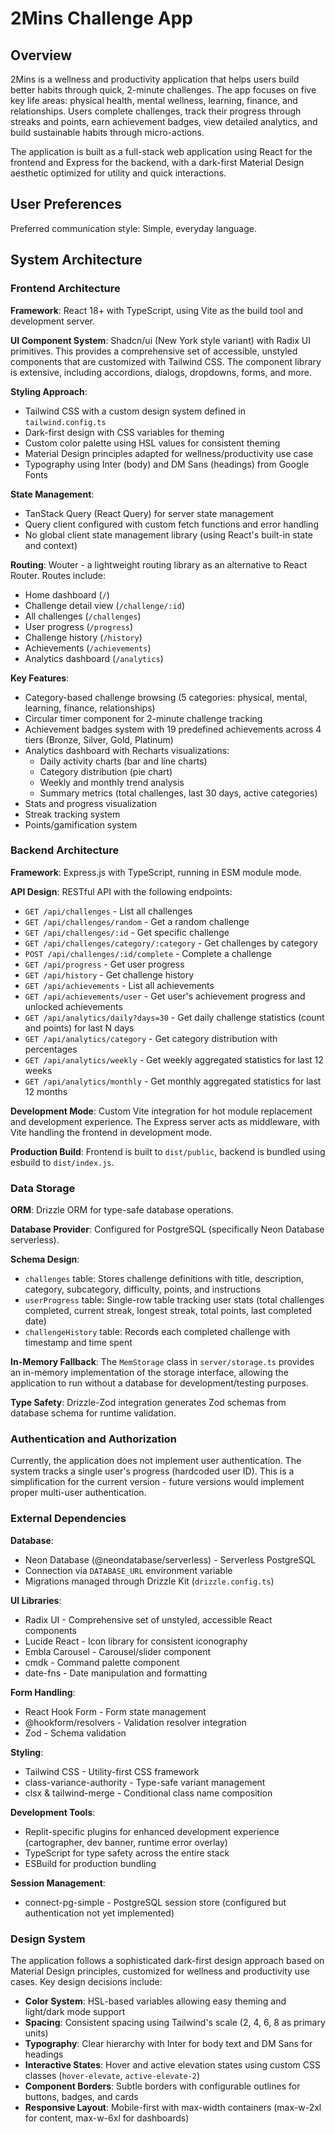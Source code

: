 # 2Mins Challenge App

## Overview

2Mins is a wellness and productivity application that helps users build better habits through quick, 2-minute challenges. The app focuses on five key life areas: physical health, mental wellness, learning, finance, and relationships. Users complete challenges, track their progress through streaks and points, earn achievement badges, view detailed analytics, and build sustainable habits through micro-actions.

The application is built as a full-stack web application using React for the frontend and Express for the backend, with a dark-first Material Design aesthetic optimized for utility and quick interactions.

## User Preferences

Preferred communication style: Simple, everyday language.

## System Architecture

### Frontend Architecture

**Framework**: React 18+ with TypeScript, using Vite as the build tool and development server.

**UI Component System**: Shadcn/ui (New York style variant) with Radix UI primitives. This provides a comprehensive set of accessible, unstyled components that are customized with Tailwind CSS. The component library is extensive, including accordions, dialogs, dropdowns, forms, and more.

**Styling Approach**: 
- Tailwind CSS with a custom design system defined in `tailwind.config.ts`
- Dark-first design with CSS variables for theming
- Custom color palette using HSL values for consistent theming
- Material Design principles adapted for wellness/productivity use case
- Typography using Inter (body) and DM Sans (headings) from Google Fonts

**State Management**: 
- TanStack Query (React Query) for server state management
- Query client configured with custom fetch functions and error handling
- No global client state management library (using React's built-in state and context)

**Routing**: Wouter - a lightweight routing library as an alternative to React Router. Routes include:
- Home dashboard (`/`)
- Challenge detail view (`/challenge/:id`)
- All challenges (`/challenges`)
- User progress (`/progress`)
- Challenge history (`/history`)
- Achievements (`/achievements`)
- Analytics dashboard (`/analytics`)

**Key Features**:
- Category-based challenge browsing (5 categories: physical, mental, learning, finance, relationships)
- Circular timer component for 2-minute challenge tracking
- Achievement badges system with 19 predefined achievements across 4 tiers (Bronze, Silver, Gold, Platinum)
- Analytics dashboard with Recharts visualizations:
  - Daily activity charts (bar and line charts)
  - Category distribution (pie chart)
  - Weekly and monthly trend analysis
  - Summary metrics (total challenges, last 30 days, active categories)
- Stats and progress visualization
- Streak tracking system
- Points/gamification system

### Backend Architecture

**Framework**: Express.js with TypeScript, running in ESM module mode.

**API Design**: RESTful API with the following endpoints:
- `GET /api/challenges` - List all challenges
- `GET /api/challenges/random` - Get a random challenge
- `GET /api/challenges/:id` - Get specific challenge
- `GET /api/challenges/category/:category` - Get challenges by category
- `POST /api/challenges/:id/complete` - Complete a challenge
- `GET /api/progress` - Get user progress
- `GET /api/history` - Get challenge history
- `GET /api/achievements` - List all achievements
- `GET /api/achievements/user` - Get user's achievement progress and unlocked achievements
- `GET /api/analytics/daily?days=30` - Get daily challenge statistics (count and points) for last N days
- `GET /api/analytics/category` - Get category distribution with percentages
- `GET /api/analytics/weekly` - Get weekly aggregated statistics for last 12 weeks
- `GET /api/analytics/monthly` - Get monthly aggregated statistics for last 12 months

**Development Mode**: Custom Vite integration for hot module replacement and development experience. The Express server acts as middleware, with Vite handling the frontend in development mode.

**Production Build**: Frontend is built to `dist/public`, backend is bundled using esbuild to `dist/index.js`.

### Data Storage

**ORM**: Drizzle ORM for type-safe database operations.

**Database Provider**: Configured for PostgreSQL (specifically Neon Database serverless).

**Schema Design**:
- `challenges` table: Stores challenge definitions with title, description, category, subcategory, difficulty, points, and instructions
- `userProgress` table: Single-row table tracking user stats (total challenges completed, current streak, longest streak, total points, last completed date)
- `challengeHistory` table: Records each completed challenge with timestamp and time spent

**In-Memory Fallback**: The `MemStorage` class in `server/storage.ts` provides an in-memory implementation of the storage interface, allowing the application to run without a database for development/testing purposes.

**Type Safety**: Drizzle-Zod integration generates Zod schemas from database schema for runtime validation.

### Authentication and Authorization

Currently, the application does not implement user authentication. The system tracks a single user's progress (hardcoded user ID). This is a simplification for the current version - future versions would implement proper multi-user authentication.

### External Dependencies

**Database**: 
- Neon Database (@neondatabase/serverless) - Serverless PostgreSQL
- Connection via `DATABASE_URL` environment variable
- Migrations managed through Drizzle Kit (`drizzle.config.ts`)

**UI Libraries**:
- Radix UI - Comprehensive set of unstyled, accessible React components
- Lucide React - Icon library for consistent iconography
- Embla Carousel - Carousel/slider component
- cmdk - Command palette component
- date-fns - Date manipulation and formatting

**Form Handling**:
- React Hook Form - Form state management
- @hookform/resolvers - Validation resolver integration
- Zod - Schema validation

**Styling**:
- Tailwind CSS - Utility-first CSS framework
- class-variance-authority - Type-safe variant management
- clsx & tailwind-merge - Conditional class name composition

**Development Tools**:
- Replit-specific plugins for enhanced development experience (cartographer, dev banner, runtime error overlay)
- TypeScript for type safety across the entire stack
- ESBuild for production bundling

**Session Management**:
- connect-pg-simple - PostgreSQL session store (configured but authentication not yet implemented)

### Design System

The application follows a sophisticated dark-first design approach based on Material Design principles, customized for wellness and productivity use cases. Key design decisions include:

- **Color System**: HSL-based variables allowing easy theming and light/dark mode support
- **Spacing**: Consistent spacing using Tailwind's scale (2, 4, 6, 8 as primary units)
- **Typography**: Clear hierarchy with Inter for body text and DM Sans for headings
- **Interactive States**: Hover and active elevation states using custom CSS classes (`hover-elevate`, `active-elevate-2`)
- **Component Borders**: Subtle borders with configurable outlines for buttons, badges, and cards
- **Responsive Layout**: Mobile-first with max-width containers (max-w-2xl for content, max-w-6xl for dashboards)